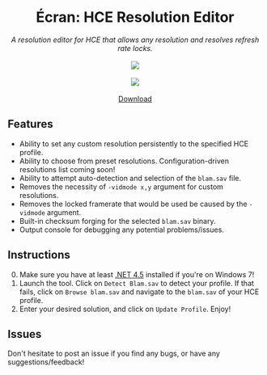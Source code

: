 <h1 align="center">Écran: HCE Resolution Editor</h1>
<p align="center">
	<i>A resolution editor for HCE that allows any resolution and resolves refresh rate locks.</i>
	<br><br>
	<img src="https://user-images.githubusercontent.com/10241434/34874894-df4ec85c-f7d5-11e7-900b-bc990ad799cc.png">
	<br><br>
	<img src="https://ci.appveyor.com/api/projects/status/isv41b4d477tid28?svg=true">
	<br><br>
	<a href="https://github.com/yumiris/Ecran/releases/latest">Download</a>
</p>

## Features

* Ability to set any custom resolution persistently to the specified HCE profile.
* Ability to choose from preset resolutions. Configuration-driven resolutions list coming soon!
* Ability to attempt auto-detection and selection of the `blam.sav` file.
* Removes the necessity of `-vidmode x,y` argument for custom resolutions.
* Removes the locked framerate that would be used be caused by the `-vidmode` argument.
* Built-in checksum forging for the selected `blam.sav` binary.
* Output console for debugging any potential problems/issues.

## Instructions

0. Make sure you have at least [.NET 4.5](https://www.microsoft.com/en-au/download/details.aspx?id=30653) installed if you're on Windows 7!
1. Launch the tool. Click on `Detect Blam.sav` to detect your profile. If that fails, click on `Browse blam.sav` and navigate to the `blam.sav` of your HCE profile.
2. Enter your desired solution, and click on `Update Profile`. Enjoy!

## Issues

Don't hesitate to post an issue if you find any bugs, or have any suggestions/feedback!
